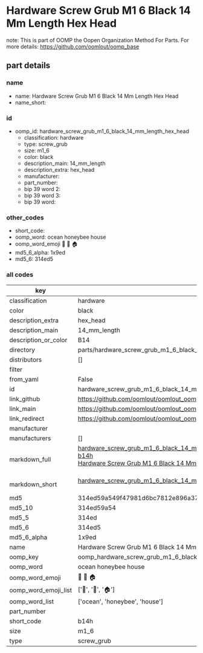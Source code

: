 # Hardware Screw Grub M1 6 Black 14 Mm Length Hex Head  

note: This is part of OOMP the Oopen Organization Method For Parts. For more details: https://github.com/oomlout/oomp_base

##  part details
  







### name
* name: Hardware Screw Grub M1 6 Black 14 Mm Length Hex Head
* name_short: 
### id
* oomp_id: hardware_screw_grub_m1_6_black_14_mm_length_hex_head
  * classification: hardware
  * type: screw_grub
  * size: m1_6
  * color: black
  * description_main: 14_mm_length
  * description_extra: hex_head
  * manufacturer: 
  * part_number: 
  * bip 39 word 2: 
  * bip 39 word 3: 
  * bip 39 word: 

### other_codes
* short_code: 
* oomp_word: ocean honeybee house
* oomp_word_emoji :ocean: :honeybee: :house:
* md5_6_alpha: 1x9ed
* md5_6: 314ed5









### all codes 
| key | value |  
| --- | --- |  
| classification | hardware |  
| color | black |  
| description_extra | hex_head |  
| description_main | 14_mm_length |  
| description_or_color | B14 |  
| directory | parts/hardware_screw_grub_m1_6_black_14_mm_length_hex_head |  
| distributors | [] |  
| filter |  |  
| from_yaml | False |  
| id | hardware_screw_grub_m1_6_black_14_mm_length_hex_head |  
| link_github | https://github.com/oomlout/oomlout_oomp_version_1_messy/tree/main/parts/hardware_screw_grub_m1_6_black_14_mm_length_hex_head |  
| link_main | https://github.com/oomlout/oomlout_oomp_version_1_messy/tree/main/parts/hardware_screw_grub_m1_6_black_14_mm_length_hex_head |  
| link_redirect | https://github.com/oomlout/oomlout_oomp_version_1_messy/tree/main/parts/hardware_screw_grub_m1_6_black_14_mm_length_hex_head |  
| manufacturer |  |  
| manufacturers | [] |  
| markdown_full | [hardware_screw_grub_m1_6_black_14_mm_length_hex_head](none)<br>[b14h](none)<br>[Hardware Screw Grub M1 6 Black 14 Mm Length Hex Head](none)<br><br> |  
| markdown_short | [hardware_screw_grub_m1_6_black_14_mm_length_hex_head](none)<br><br> |  
| md5 | 314ed59a549f47981d6bc7812e896a37 |  
| md5_10 | 314ed59a54 |  
| md5_5 | 314ed |  
| md5_6 | 314ed5 |  
| md5_6_alpha | 1x9ed |  
| name | Hardware Screw Grub M1 6 Black 14 Mm Length Hex Head |  
| oomp_key | oomp_hardware_screw_grub_m1_6_black_14_mm_length_hex_head |  
| oomp_word | ocean honeybee house |  
| oomp_word_emoji | :ocean: :honeybee: :house: |  
| oomp_word_emoji_list | [':ocean:', ':honeybee:', ':house:'] |  
| oomp_word_list | ['ocean', 'honeybee', 'house'] |  
| part_number |  |  
| short_code | b14h |  
| size | m1_6 |  
| type | screw_grub |  
